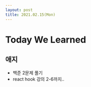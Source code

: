 ```yaml
---
layout: post
title: 2021.02.15(Mon)
---
```


# Today We Learned

## 애지

- 백준 2문제 풀기
- react hook 강의 2-6까지.. 
